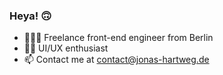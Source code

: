 ### Heya! 🙃

- 👨🏼‍💻 Freelance front-end engineer from Berlin
- 💅🏻 UI/UX enthusiast
- 📫 Contact me at contact@jonas-hartweg.de

<!--
**johnny353535/johnny353535** is a ✨ _special_ ✨ repository because its `README.md` (this file) appears on your GitHub profile.

Here are some ideas to get you started:

- 🔭 I’m currently working on ...
- 🌱 I’m currently learning ...
- 👯 I’m looking to collaborate on ...
- 🤔 I’m looking for help with ...
- 💬 Ask me about ...
- 📫 How to reach me: ...
- 😄 Pronouns: ...
- ⚡ Fun fact: ...
-->
